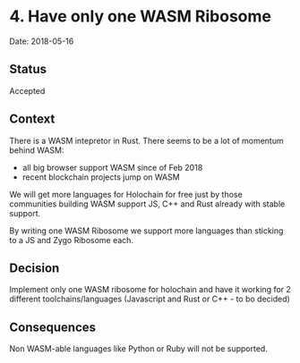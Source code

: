 # 4. Have only one WASM Ribosome

Date: 2018-05-16

## Status

Accepted

## Context

There is a WASM intepretor in Rust.
There seems to be a lot of momentum behind WASM: 
* all big browser support WASM since of Feb 2018
* recent blockchain projects jump on WASM

We will get more languages for Holochain for free just by those communities building WASM support
JS, C++ and Rust already with stable support.

By writing one WASM Ribosome we support more languages than sticking to a JS and Zygo Ribosome each.

## Decision

Implement only one WASM ribosome for holochain and have it working for 2 different toolchains/languages (Javascript and Rust or C++ - to bo decided)


## Consequences

Non WASM-able languages like Python or Ruby will not be supported.
